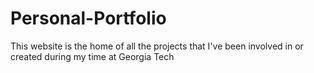 # Personal-Portfolio
This website is the home of all the projects that I've been involved in or created during my time at Georgia Tech
